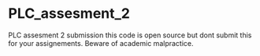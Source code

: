 # PLC_assesment_2
PLC assesment 2 submission
this code is open source but dont submit this for your assignements. Beware of academic malpractice.
